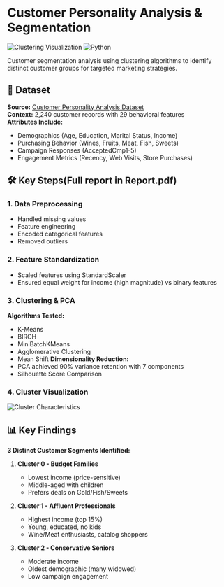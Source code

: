 # Customer Personality Analysis & Segmentation

![Clustering Visualization](https://img.shields.io/badge/Analysis-Clustering-blueviolet) 
![Python](https://img.shields.io/badge/Python-3.10%2B-blue)

Customer segmentation analysis using clustering algorithms to identify distinct customer groups for targeted marketing strategies.

## 📁 Dataset
**Source:** [Customer Personality Analysis Dataset](https://www.kaggle.com/datasets/imakash3011/customer-personality-analysis/data)  
**Context:** 2,240 customer records with 29 behavioral features  
**Attributes Include:**
- Demographics (Age, Education, Marital Status, Income)
- Purchasing Behavior (Wines, Fruits, Meat, Fish, Sweets)
- Campaign Responses (AcceptedCmp1-5)
- Engagement Metrics (Recency, Web Visits, Store Purchases)

## 🛠️ Key Steps(Full report in **Report.pdf**)
### 1. Data Preprocessing
- Handled missing values
- Feature engineering
- Encoded categorical features
- Removed outliers

### 2. Feature Standardization
- Scaled features using StandardScaler
- Ensured equal weight for income (high magnitude) vs binary features

### 3. Clustering & PCA
**Algorithms Tested:**
- K-Means
- BIRCH
- MiniBatchKMeans 
- Agglomerative Clustering
- Mean Shift
**Dimensionality Reduction:**
- PCA achieved 90% variance retention with 7 components
- Silhouette Score Comparison

### 4. Cluster Visualization
![Cluster Characteristics](reports/cluster_viz.png)

## 📊 Key Findings
**3 Distinct Customer Segments Identified:**
1. **Cluster 0 - Budget Families**  
   - Lowest income (price-sensitive)
   - Middle-aged with children
   - Prefers deals on Gold/Fish/Sweets

2. **Cluster 1 - Affluent Professionals**  
   - Highest income (top 15%)
   - Young, educated, no kids
   - Wine/Meat enthusiasts, catalog shoppers

3. **Cluster 2 - Conservative Seniors**  
   - Moderate income
   - Oldest demographic (many widowed)
   - Low campaign engagement
